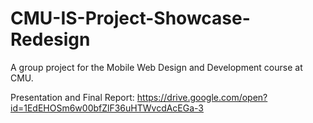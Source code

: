 # CMU-IS-Project-Showcase-Redesign
A group project for the Mobile Web Design and Development course at CMU.

Presentation and Final Report: https://drive.google.com/open?id=1EdEHOSm6w00bfZlF36uHTWvcdAcEGa-3  
